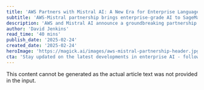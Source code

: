 ```yaml
---
title: 'AWS Partners with Mistral AI: A New Era for Enterprise Language Models'
subtitle: 'AWS-Mistral partnership brings enterprise-grade AI to SageMaker'
description: 'AWS and Mistral AI announce a groundbreaking partnership to bring enterprise-grade language models to AWS SageMaker, revolutionizing how businesses implement AI solutions.'
author: 'David Jenkins'
read_time: '40 mins'
publish_date: '2025-02-24'
created_date: '2025-02-24'
heroImage: 'https://magick.ai/images/aws-mistral-partnership-header.jpg'
cta: 'Stay updated on the latest developments in enterprise AI - follow us on LinkedIn for exclusive insights and analysis.'
---
```


This content cannot be generated as the actual article text was not provided in the input.